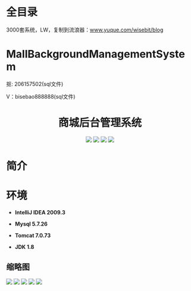 # 全目录

3000套系统，LW，复制到流浪器：www.yuque.com/wisebit/blog

# MallBackgroundManagementSystem

<p>抠: 206157502(sql文件)</p>
<p>V：bisebao888888(sql文件)</p>

<p><h1 align="center">商城后台管理系统</h1></p>


<p align="center">
	<img src="https://img.shields.io/badge/jdk-1.8-orange.svg"/>
    <img src="https://img.shields.io/badge/spring-5.x-lightgrey.svg"/>
    <img src="https://img.shields.io/badge/springmvc-3.x-blue.svg"/>
    <img src="https://img.shields.io/badge/mybatis-3.x-yellow.svg"/>
</p>

# 简介



# 环境

- <b>IntelliJ IDEA 2009.3</b>

- <b>Mysql 5.7.26</b>

- <b>Tomcat 7.0.73</b>

- <b>JDK 1.8</b>




## 缩略图

![](https://bitwise.oss-cn-heyuan.aliyuncs.com/2024/9/10/dbf88ab4-0a42-446b-baab-208247b63b80.png)
![](https://bitwise.oss-cn-heyuan.aliyuncs.com/2024/9/10/f3448700-80a3-478e-82ce-2396ce0dff0e.png)
![](https://bitwise.oss-cn-heyuan.aliyuncs.com/2024/9/10/12dcefe5-af13-404b-aa75-8bd4b4a6ffb3.png)
![](https://bitwise.oss-cn-heyuan.aliyuncs.com/2024/9/10/0437fcdd-cdc0-461d-a1de-e3510db1e790.png)
![](https://bitwise.oss-cn-heyuan.aliyuncs.com/2024/9/10/cd8b5e29-c8ca-4999-881d-54a4d129e18f.png)



